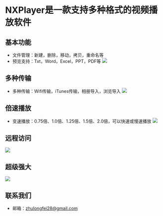 # NXPlayer是一款支持多种格式的视频播放软件

## 基本功能
* 文件管理：新建，删除，移动，拷贝，重命名等
* 预览支持：Txt，Word，Excel，PPT，PDF等
![](./support_files/1.png)

## 多种传输
* 多种传输：Wifi传输，iTunes传输，相册导入，浏览导入
![](./support_files/3.png)

## 倍速播放
* 变速播放：0.75倍、1.0倍、1.25倍、1.5倍、2.0倍，可以快速或慢速播放
![](./support_files/2.png)

## 远程访问
![](./support_files/4.png)

## 超级强大
![](./support_files/5.png)

## 联系我们
* 邮箱：zhulongfei28@gmail.com


